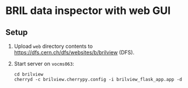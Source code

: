 # BRIL data inspector with web GUI

## Setup

1. Upload `web` directory contents to https://dfs.cern.ch/dfs/websites/b/brilview (DFS).
2. Start server on `vocms063`:

    ```
    cd brilview
    cherryd -c brilview.cherrypy.config -i brilview_flask_app.app -d
    ```
